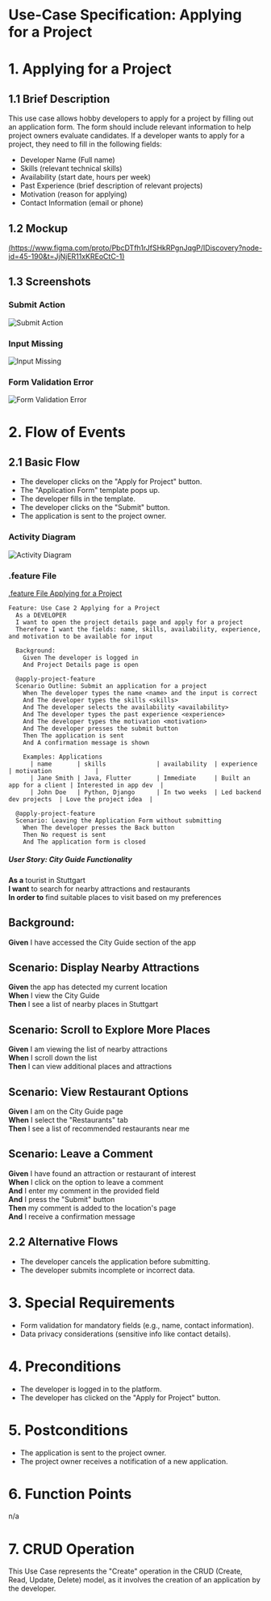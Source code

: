 # Use-Case Specification: Applying for a Project

# 1. Applying for a Project

## 1.1 Brief Description
This use case allows hobby developers to apply for a project by filling out an application form. The form should include relevant information to help project owners evaluate candidates. If a developer wants to apply for a project, they need to fill in the following fields:

- Developer Name (Full name)
- Skills (relevant technical skills)
- Availability (start date, hours per week)
- Past Experience (brief description of relevant projects)
- Motivation (reason for applying)
- Contact Information (email or phone)


## 1.2 Mockup 
[(https://www.figma.com/proto/PbcDTfh1rJfSHkRPgnJqgP/IDiscovery?node-id=45-190&t=JjNjER11xKREoCtC-1)](https://www.figma.com/proto/PbcDTfh1rJfSHkRPgnJqgP/IDiscovery?node-id=45-190&t=JjNjER11xKREoCtC-1)

## 1.3 Screenshots
### Submit Action
![Submit Action](../screenshots/uc5_validation.jpg)

### Input Missing
![Input Missing](../screenshots/uc5_input_missing.png)

### Form Validation Error
![Form Validation Error](../screenshots/uc5_error.jpg)

# 2. Flow of Events

## 2.1 Basic Flow
- The developer clicks on the "Apply for Project" button.
- The "Application Form" template pops up.
- The developer fills in the template.
- The developer clicks on the "Submit" button.
- The application is sent to the project owner.

### Activity Diagram
![Activity Diagram](../activity_diagrams/UC5_activity_diagram_applying_for_a_project.png)


### .feature File
[.feature File Applying for a Project](../features/uc5_applying_for_a_project)
```Cucumber
Feature: Use Case 2 Applying for a Project
  As a DEVELOPER
  I want to open the project details page and apply for a project
  Therefore I want the fields: name, skills, availability, experience, and motivation to be available for input

  Background:
    Given The developer is logged in
    And Project Details page is open

  @apply-project-feature
  Scenario Outline: Submit an application for a project
    When The developer types the name <name> and the input is correct
    And The developer types the skills <skills>
    And The developer selects the availability <availability>
    And The developer types the past experience <experience>
    And The developer types the motivation <motivation>
    And The developer presses the submit button
    Then The application is sent
    And A confirmation message is shown

    Examples: Applications
      | name       | skills              | availability  | experience                | motivation            |
      | Jane Smith | Java, Flutter       | Immediate     | Built an app for a client | Interested in app dev  |
      | John Doe   | Python, Django      | In two weeks  | Led backend dev projects  | Love the project idea  |

  @apply-project-feature
  Scenario: Leaving the Application Form without submitting
    When The developer presses the Back button
    Then No request is sent
    And The application form is closed

```
##### User Story: City Guide Functionality

**As a** tourist in Stuttgart  
**I want** to search for nearby attractions and restaurants  
**In order to** find suitable places to visit based on my preferences  

## Background:
   **Given** I have accessed the City Guide section of the app  

## Scenario: Display Nearby Attractions
   **Given** the app has detected my current location  
   **When** I view the City Guide  
   **Then** I see a list of nearby places in Stuttgart  

## Scenario: Scroll to Explore More Places
   **Given** I am viewing the list of nearby attractions  
   **When** I scroll down the list  
   **Then** I can view additional places and attractions  

## Scenario: View Restaurant Options
   **Given** I am on the City Guide page  
   **When** I select the "Restaurants" tab  
   **Then** I see a list of recommended restaurants near me  

## Scenario: Leave a Comment
   **Given** I have found an attraction or restaurant of interest  
   **When** I click on the option to leave a comment  
   **And** I enter my comment in the provided field  
   **And** I press the "Submit" button  
   **Then** my comment is added to the location's page  
   **And** I receive a confirmation message  

## 2.2 Alternative Flows
- The developer cancels the application before submitting.
- The developer submits incomplete or incorrect data.

# 3. Special Requirements
- Form validation for mandatory fields (e.g., name, contact information).
- Data privacy considerations (sensitive info like contact details).

# 4. Preconditions
- The developer is logged in to the platform.
- The developer has clicked on the "Apply for Project" button.

# 5. Postconditions
- The application is sent to the project owner.
- The project owner receives a notification of a new application.


# 6. Function Points
n/a

# 7. CRUD Operation
This Use Case represents the "Create" operation in the CRUD (Create, Read, Update, Delete) model, as it involves the creation of an application by the developer.

